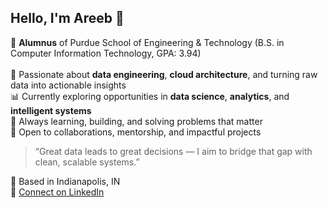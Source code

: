 ## Hello, I'm Areeb 👋

🚀 **Alumnus** of Purdue School of Engineering & Technology (B.S. in Computer Information Technology, GPA: 3.94)<br><br>
🧠 Passionate about **data engineering**, **cloud architecture**, and turning raw data into actionable insights  
📊 Currently exploring opportunities in **data science**, **analytics**, and **intelligent systems**  
🌱 Always learning, building, and solving problems that matter  
🤝 Open to collaborations, mentorship, and impactful projects  

> “Great data leads to great decisions — I aim to bridge that gap with clean, scalable systems.”

📍 Based in Indianapolis, IN  
🔗 [Connect on LinkedIn](https://linkedin.com/in/areeb-shaikh02)
